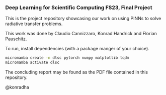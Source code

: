 ### Deep Learning for Scientific Computing FS23, Final Project

This is the project repository showcasing our work on using
PINNs to solve radiative transfer problems.

This work was done by Claudio Cannizzaro, Konrad Handrick and Florian Pauschitz.

To run, install dependencies (with a package manger of your choice).

```bash
micromamba create -n dlsc pytorch numpy matplotlib tqdm
micromamba activate dlsc
``` 

The concluding report may be found as the PDF file contained in this repository.

@konradha
